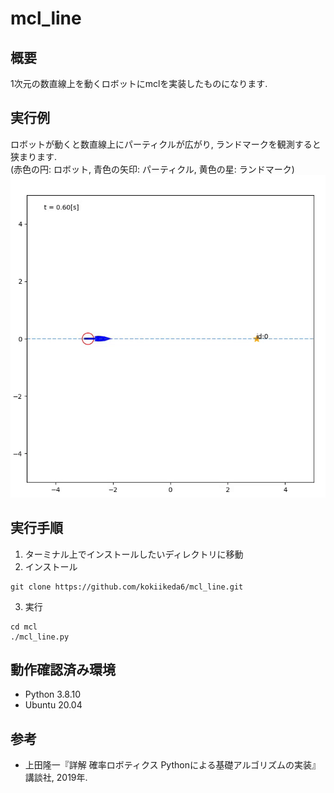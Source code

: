 # mcl_line
## 概要
1次元の数直線上を動くロボットにmclを実装したものになります.

## 実行例
ロボットが動くと数直線上にパーティクルが広がり, ランドマークを観測すると狭まります. \
(赤色の円: ロボット, 青色の矢印: パーティクル, 黄色の星: ランドマーク)
<img src="resource/mcl_demo.gif">

## 実行手順
1) ターミナル上でインストールしたいディレクトリに移動
2) インストール
```
git clone https://github.com/kokiikeda6/mcl_line.git
```
3) 実行
```
cd mcl
./mcl_line.py
```
## 動作確認済み環境
* Python 3.8.10
* Ubuntu 20.04

## 参考
* 上田隆一『詳解 確率ロボティクス Pythonによる基礎アルゴリズムの実装』講談社, 2019年.